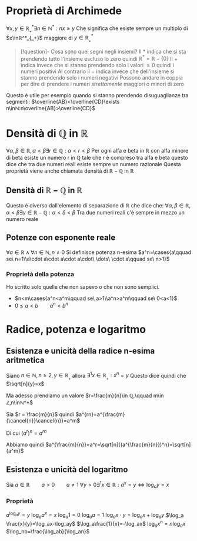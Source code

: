 # Proprietà di Archimede
$\forall x,y \in ℝ^*_{_+} \exists n\in ℕ^*:nx\geq y$
Che significa che esiste sempre un multiplo di  $x\inℝ^*_{_+}$ maggiore di $y\in ℝ^*_{_+}$

> [!question]- Cosa sono quei segni negli insiemi?
> Il $*$ indica che si sta prendendo tutto l'insieme escluso lo zero quindi $ℝ^*=ℝ-\{0\}$
> Il $+$ indica invece che si stanno prendendo solo i valori $\geq 0$ quindi i numeri positivi
> Al contrario il $-$ indica invece che dell'insieme si stanno prendendo solo i numeri negativi
> Possono andare in coppia per dire di prendere i numeri *strettamente* maggiori o minori di zero

Questo è utile per esempio quando si stanno prendendo disuguaglianze tra segmenti:
$\overline{AB}<\overline{CD}\exists n\inℕ:n\overline{AB}>\overline{CD}$

# Densità di $ℚ$ in $ℝ$
$\forall \alpha, \beta\in ℝ, \alpha < \beta\exists r\in ℚ:\alpha<r<\beta$
Per ogni alfa e beta in ℝ con alfa minore di beta esiste un numero r in ℚ tale che r è compreso tra alfa e beta
questo dice che tra due numeri reali esiste sempre un numero razionale
Questa proprietà viene anche chiamata densità di $ℝ-ℚ$ in $ℝ$ 
## Densità di $ℝ-ℚ$ in $ℝ$
Questo è diverso dall'elemento di separazione di $ℝ$ che dice che:
$\forall \alpha,\beta \in ℝ,\alpha < \beta \exists \gamma\in ℝ - ℚ: \alpha<\delta<\beta$
Tra due numeri reali c'è sempre in mezzo un numero reale

## Potenze con esponente reale
$\forall a \in ℝ\wedge \forall n\in ℕ, n\neq 0$
Si definisce potenza n-esima
$a^n=\cases{a\qquad se\ n=1\\a\cdot a\cdot a\cdot a\cdot\ \dots\ \cdot a\qquad se\ n>1}$
### Proprietà della potenza
Ho scritto solo quelle che non sapevo o che non sono semplici.
- $n<m\cases{a^n<a^m\qquad se\ a>1\\a^n>a^m\qquad se\ 0<a<1}$
- $0\leq a<b\qquad a^n<b^n$

# Radice, potenza e logaritmo
## Esistenza e unicità della radice n-esima aritmetica
Siano $n\in ℕ, n\geq2,y\in ℝ_{_+}$ allora $\exists^{1}x\in ℝ_{_+}:x^n=y$
Questo dice quindi che $\sqrt[n]{y}=x$

Ma adesso prendiamo un valore $r=\frac{m}{n}\in ℚ,\qquad m\in ℤ,n\inℕ^*$

Sia $r = \frac{m}{n}$ quindi $a^{rn}=a^{\frac{m}{\cancel{n}}\cancel{n}}=a^m$


Di cui $(a^r)^n=a^{rn}$

Abbiamo quindi $a^{\frac{m}{n}}=a^r=\sqrt[n]{(a^{\frac{m}{n}})^n}=\sqrt[n]{a^m}$

## Esistenza e unicità del logaritmo
Sia $a\in ℝ\qquad a >0\qquad a \neq 1$
$\forall y>0\exists^1x\in ℝ:a^x=y\Leftrightarrow \log_a y = x$

### Proprietà
$a^{\log_ay}=y$
$\log_aa^x=x$
$\log_a1=0$
$\log_aa=1$
$\log_a x\cdot y=\log_a x + \log_a y$
$\log_a \frac{x}{y}=\log_ax-\log_ay$
$\log_a\frac{1}{x}=-\log_ax$
$\log_ax^n=n\log_ax$
$\log_nb=\frac{\log_ab}{\log_an}$

